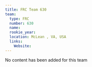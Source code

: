```yaml
---
title: FRC Team 630
team:
  type: FRC
  number: 630
  name: 
  rookie_year: 
  location: McLean , VA, USA
  links:
    Website: 
---
```

No content has been added for this team